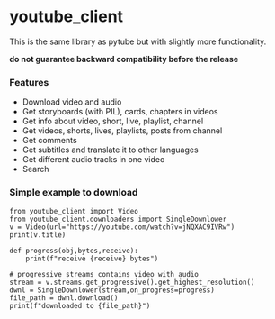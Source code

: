 # youtube_client
This is the same library as pytube but with slightly more functionality.

**do not guarantee backward compatibility before the release**

### Features
- Download video and audio
- Get storyboards (with PIL), cards, chapters in videos
- Get info about video, short, live, playlist, channel
- Get videos, shorts, lives, playlists, posts from channel
- Get comments
- Get subtitles and translate it to other languages
- Get different audio tracks in one video
- Search

### Simple example to download
```
from youtube_client import Video
from youtube_client.downloaders import SingleDownlower
v = Video(url="https://youtube.com/watch?v=jNQXAC9IVRw")
print(v.title)

def progress(obj,bytes,receive):
    print(f"receive {receive} bytes")

# progressive streams contains video with audio
stream = v.streams.get_progressive().get_highest_resolution()
dwnl = SingleDownlower(stream,on_progress=progress)
file_path = dwnl.download()
print(f"downloaded to {file_path}")
```
